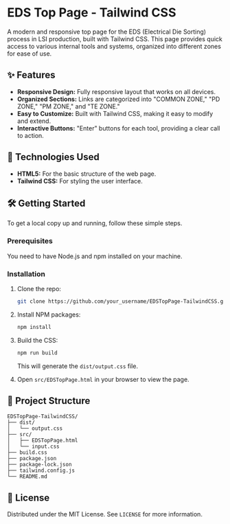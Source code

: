 # EDS Top Page - Tailwind CSS

A modern and responsive top page for the EDS (Electrical Die Sorting) process in LSI production, built with Tailwind CSS. This page provides quick access to various internal tools and systems, organized into different zones for ease of use.

## ✨ Features

  - **Responsive Design:** Fully responsive layout that works on all devices.
  - **Organized Sections:** Links are categorized into "COMMON ZONE," "PD ZONE," "PM ZONE," and "TE ZONE."
  - **Easy to Customize:** Built with Tailwind CSS, making it easy to modify and extend.
  - **Interactive Buttons:** "Enter" buttons for each tool, providing a clear call to action.

## 🚀 Technologies Used

  - **HTML5:** For the basic structure of the web page.
  - **Tailwind CSS:** For styling the user interface.

## 🛠️ Getting Started

To get a local copy up and running, follow these simple steps.

### Prerequisites

You need to have Node.js and npm installed on your machine.

### Installation

1.  Clone the repo:

    ```sh
    git clone https://github.com/your_username/EDSTopPage-TailwindCSS.git
    ```

2.  Install NPM packages:

    ```sh
    npm install
    ```

3.  Build the CSS:

    ```sh
    npm run build
    ```

    This will generate the `dist/output.css` file.

4.  Open `src/EDSTopPage.html` in your browser to view the page.

## 📂 Project Structure

```
EDSTopPage-TailwindCSS/
├── dist/
│   └── output.css
├── src/
│   ├── EDSTopPage.html
│   └── input.css
├── build.css
├── package.json
├── package-lock.json
├── tailwind.config.js
└── README.md
```

## 📄 License

Distributed under the MIT License. See `LICENSE` for more information.
